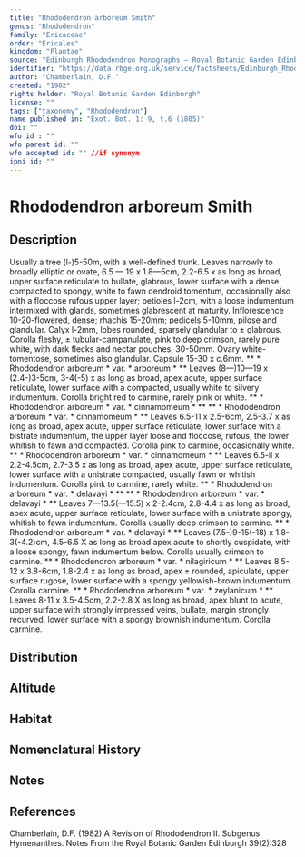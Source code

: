 ```yaml
---
title: "Rhododendron arboreum Smith"
genus: "Rhododendron"
family: "Ericaceae"
order: "Ericales"
kingdom: "Plantae"
source: "Edinburgh Rhododendron Monographs – Royal Botanic Garden Edinburgh"
identifier: "https://data.rbge.org.uk/service/factsheets/Edinburgh_Rhododendron_Monographs.xhtml"
author: "Chamberlain, D.F."
created: "1982"
rights holder: "Royal Botanic Garden Edinburgh"
license: ""
tags: ["taxonomy", "Rhododendron"]
name published in: "Exot. Bot. 1: 9, t.6 (1805)"
doi: ""
wfo id : ""
wfo parent id: ""
wfo accepted id: "" //if synonym                      
ipni id: ""
---
```


                       

# Rhododendron arboreum Smith

## Description
Usually a tree (l-)5-50m, with a well-defined trunk. Leaves narrowly to broadly elliptic or ovate, 6.5 — 19 x 1.8—5cm, 2.2-6.5 x as long as broad, upper surface reticulate to bullate, glabrous, lower surface with a dense compacted to spongy, white to fawn dendroid tomentum, occasionally also with a floccose rufous upper layer; petioles l-2cm, with a loose indumentum intermixed with glands, sometimes glabrescent at maturity. Inflorescence 10-20-flowered, dense; rhachis 15-20mm; pedicels 5-10mm, pilose and glandular. Calyx l-2mm, lobes rounded, sparsely glandular to ± glabrous. Corolla fleshy, ± tubular-campanulate, pink to deep crimson, rarely pure white, with dark flecks and nectar pouches, 30-50mm. Ovary white-tomentose, sometimes also glandular. Capsule 15-30 x c.6mm. ** * Rhododendron arboreum * var. * arboreum * ** Leaves (8—)10—19 x (2.4-)3-5cm, 3-4(-5) x as long as broad, apex acute, upper surface reticulate, lower surface with a compacted, usually white to silvery indumentum. Corolla bright red to carmine, rarely pink or white. ** * Rhododendron arboreum * var. * cinnamomeum * ** ** * Rhododendron arboreum * var. * cinnamomeum * ** Leaves 6.5-11 x 2.5-6cm, 2.5-3.7 x as long as broad, apex acute, upper surface reticulate, lower surface with a bistrate indumentum, the upper layer loose and floccose, rufous, the lower whitish to fawn and compacted. Corolla pink to carmine, occasionally white. ** * Rhododendron arboreum * var. * cinnamomeum * ** Leaves 6.5-ll x 2.2-4.5cm, 2.7-3.5 x as long as broad, apex acute, upper surface reticulate, lower surface with a unistrate compacted, usually fawn or whitish indumentum. Corolla pink to carmine, rarely white. ** * Rhododendron arboreum * var. * delavayi * ** ** * Rhododendron arboreum * var. * delavayi * ** Leaves 7—13.5(—15.5) x 2-2.4cm, 2.8-4.4 x as long as broad, apex acute, upper surface reticulate, lower surface with a unistrate spongy, whitish to fawn indumentum. Corolla usually deep crimson to carmine. ** * Rhododendron arboreum * var. * delavayi * ** Leaves (7.5-)9-15(-18) x 1.8-3(-4.2)cm, 4.5-6.5 X as long as broad apex acute to shortly cuspidate, with a loose spongy, fawn indumentum below. Corolla usually crimson to carmine. ** * Rhododendron arboreum * var. * nilagiricum * ** Leaves 8.5-12 x 3.8-6cm, 1.8-2.4 x as long as broad, apex ± rounded, apiculate, upper surface rugose, lower surface with a spongy yellowish-brown indumentum. Corolla carmine. ** * Rhododendron arboreum * var. * zeylanicum * ** Leaves 8-11 x 3.5-4.5cm, 2.2-2.8 X as long as broad, apex blunt to acute, upper surface with strongly impressed veins, bullate, margin strongly recurved, lower surface with a spongy brownish indumentum. Corolla carmine.

## Distribution


## Altitude


## Habitat


## Nomenclatural History

                       
## Notes


## References

Chamberlain, D.F. (1982) A Revision of Rhododendron II. Subgenus Hymenanthes. Notes From the Royal Botanic Garden Edinburgh 39(2):328
